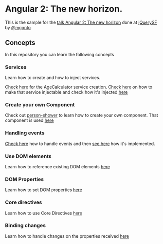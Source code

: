 # Angular 2: The new horizon.

This is the sample for the [talk Angular 2: The new horizon](http://mgonto.github.io/angular2-the-new-horizon/) done at [jQuerySF](http://jquerysf.com/) by [@mgonto](http://twitter.com/mgonto)

## Concepts

In this repository you can learn the following concepts

### Services

Learn how to create and how to inject services.

[Check here](https://github.com/auth0/angular2-the-new-horizon-sample/blob/master/src/ageCalculator/ageCalculator.ts) for the AgeCalculator service creation. [Check here](https://github.com/auth0/angular2-the-new-horizon-sample/blob/master/src/index.ts#L11) on how to make that service injectable and check how it's injected [here](https://github.com/auth0/angular2-the-new-horizon-sample/blob/master/src/personShower/personShower.ts#L27)

### Create your own Component

Check out [person-shower](https://github.com/auth0/angular2-the-new-horizon-sample/blob/master/src/personShower/personShower.ts) to learn how to create your own component. That component is used [here](https://github.com/auth0/angular2-the-new-horizon-sample/blob/master/src/app/app.html#L1)

### Handling events

[Check here](https://github.com/auth0/angular2-the-new-horizon-sample/blob/master/src/personShower/personShower.ts#L18) how to handle events and then [see here](https://github.com/auth0/angular2-the-new-horizon-sample/blob/master/src/personShower/personShower.ts#L36-L39) how it's implemented.

### Use DOM elements 

Learn how to reference existing DOM elements [here](https://github.com/auth0/angular2-the-new-horizon-sample/blob/master/src/personShower/personShower.ts#L17-L18)

### DOM Properties

Learn how to set DOM properties [here](https://github.com/auth0/angular2-the-new-horizon-sample/blob/master/src/personShower/personShower.ts#L15)

### Core directives

Learn how to use Core Directives [here](https://github.com/auth0/angular2-the-new-horizon-sample/blob/master/src/personShower/personShower.ts#L16-L21)

### Binding changes

Learn how to handle changes on the properties received [here](https://github.com/auth0/angular2-the-new-horizon-sample/blob/master/src/personShower/personShower.ts#L31-L34)